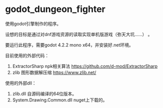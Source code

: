 # godot_dungeon_fighter

使用godot引擎制作的程序。 

设想的目标是通过对dnf游戏资源的读取实现单机版游戏（弥天大坑......） 。 

要运行此程序，需要godot 4.2.2 mono x64，并安装好.net环境。 

目前使用的外部代码： 

1. ExtractorSharp npk相关算法 https://github.com/d-mod/ExtractorSharp 
2. zlib 图形数据解压缩 https://www.zlib.net/ 

使用的外部dll： 
1. zlib.dll 自源码编译的64位版本。
2. System.Drawing.Common.dll nuget上下载的。